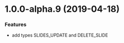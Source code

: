 <a name="1.0.0-alpha.9"></a>
# 1.0.0-alpha.9 (2019-04-18)

### Features

* add types SLIDES_UPDATE and DELETE_SLIDE
